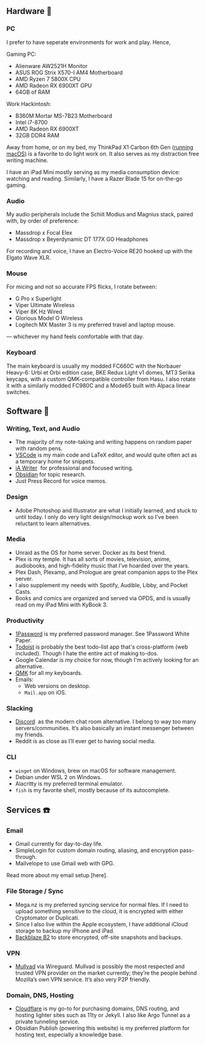 ## Hardware 🔧

### PC

I prefer to have seperate environments for work and play. Hence,

Gaming PC:
- Alienware AW2521H Monitor
- ASUS ROG Strix X570-I AM4 Motherboard
- AMD Ryzen 7 5800X CPU
- AMD Radeon RX 6900XT GPU
- 64GB of RAM

Work Hackintosh:
- B360M Mortar MS-7B23 Motherboard
- Intel i7-8700
- AMD Radeon RX 6900XT
- 32GB DDR4 RAM

Away from home, or on my bed, my ThinkPad X1 Carbon 6th Gen ([running macOS](https://github.com/tylernguyen/x1c6-hackintosh)) is a favorite to do light work on. It also serves as my distraction free writing machine.

I have an iPad Mini mostly serving as my media consumption device: watching and reading. Similarly, I have a Razer Blade 15 for on-the-go gaming.

### Audio

My audio peripherals include the Schiit Modius and Magnius stack, paired with, by order of preference:
- Massdrop x Focal Elex
- Massdrop x Beyerdynamic DT 177X GO Headphones 

For recording and voice, I have an Electro-Voice RE20 hooked up with the Elgato Wave XLR.

### Mouse

For micing and not so accurate FPS flicks, I rotate between:

- G Pro x Superlight
- Viper Ultimate Wireless
- Viper 8K Hz Wired
- Glorious Model O Wireless
- Logitech MX Master 3 is my preferred travel and laptop mouse.

— whichever my hand feels comfortable with that day.

### Keyboard

The main keyboard is usually my modded FC660C with the Norbauer Heavy-6: Urbi et Orbi edition case, BKE Redux Light v1 domes, MT3 Serika keycaps, with a custom QMK-compatible controller from Hasu.
I also rotate it with a similarly modded FC980C and a Mode65 built with Alpaca linear switches.

## Software 🍎

### Writing, Text, and Audio

- The majority of my note-taking and writing happens on random paper with random pens.
- [VSCode](https://code.visualstudio.com/) is my main code and LaTeX editor, and would quite often act as a temporary home for snippets.
- [iA Writer](https://ia.net/writer)  for professional and focused writing.
- [Obsidian](https://obsidian.md/) for topic research.
- Just Press Record for voice memos.

### Design
- Adobe Photoshop and Illustrator are what I initially learned, and stuck to until today. I only do very light design/mockup work so I've been reluctant to learn alternatives.

### Media

- Unraid as the OS for home server. Docker as its best friend.
- Plex is my temple. It has all sorts of movies, television, anime, audiobooks, and high-fidelity music that I’ve hoarded over the years.
- Plex Dash, Plexamp, and Prologue are great companion apps to the Plex server.
- I also supplement my needs with Spotify, Audible, Libby, and Pocket Casts.
- Books and comics are organized and served via OPDS, and is usually read on my iPad Mini with KyBook 3.

### Productivity

- [1Password](https://1password.com/) is my preferred password manager. See 1Password White Paper.
- [Todoist](https://todoist.com/) is probably the best todo-list app that's cross-platform (web included). Though I hate the entire act of making to-dos.
- Google Calendar is my choice for now, though I'm actively looking for an alternative.
- [QMK](https://qmk.fm/) for all my keyboards.
- Emails:
	- Web versions on desktop.
	- `Mail.app` on iOS.
  
### Slacking

- [Discord](https://discord.com/)  as the modern chat room alternative. I belong to way too many servers/communities. It’s also basically an instant messenger between my friends.
- Reddit is as close as I’ll ever get to having social media.

### CLI

- `winget` on Windows, brew on macOS for software management.
- Debian under WSL 2 on Windows.
- Alacritty is my preferred terminal emulator.
- `fish` is my favorite shell, mostly because of its autocomplete.

## Services ☎️

### Email

- Gmail currently for day-to-day life.
- SimpleLogin for custom domain routing, aliasing, and encryption pass-through.
- Mailvelope to use Gmail web with GPG.

Read more about my email setup [here].

### File Storage / Sync

- Mega.nz is my preferred syncing service for normal files. If I need to upload something sensitive to the cloud, it is encrypted with either Cryptomator or Duplicati.
- Since I also live within the Apple ecosystem, I have additional iCloud storage to backup my iPhone and iPad.
- [Backblaze B2](https://www.backblaze.com/b2/cloud-storage.html) to store encrypted, off-site snapshots and backups.
  
### VPN

- [Mullvad](https://mullvad.net) via Wireguard. Mullvad is possibly the most respected and trusted VPN provider on the market currently; they’re the people behind Mozilla’s own VPN service. It’s also very P2P friendly.
  
### Domain, DNS, Hosting

- [Cloudflare](https://www.cloudflare.com/) is my go-to for purchasing domains, DNS routing, and hosting lighter sites such as 11ty or Jekyll. I also like Argo Tunnel as a private tunneling service.
- Obsidian Publish (powering this website) is my preferred platform for hosting text, especially a knowledge base.